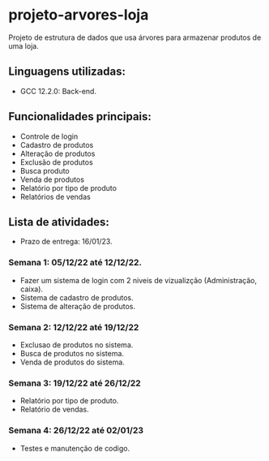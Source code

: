# projeto-arvores-loja
Projeto de estrutura de dados que usa árvores para armazenar produtos de uma loja.

## Linguagens utilizadas:
* GCC 12.2.0: Back-end.

## Funcionalidades principais: 
* Controle de login
* Cadastro de produtos
* Alteração de produtos
* Exclusão de produtos
* Busca produto
* Venda de produtos
* Relatório por tipo de produto
* Relatórios de vendas

## Lista de atividades:
* Prazo de entrega: 16/01/23.

### Semana 1: 05/12/22 até 12/12/22.
* Fazer um sistema de login com 2 niveis de vizualizção (Administração, caixa).
* Sistema de cadastro de produtos.
* Sistema de alteração de produtos.

### Semana 2: 12/12/22 até 19/12/22
* Exclusao de produtos no sistema.
* Busca de produtos no sistema.
* Venda de produtos do sistema.

### Semana 3: 19/12/22 até 26/12/22
* Relatório por tipo de produto.
* Relatório de vendas.

### Semana 4: 26/12/22 até 02/01/23
* Testes e manutenção de codigo.
